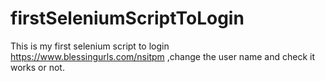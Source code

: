 # firstSeleniumScriptToLogin
This is my first selenium script to login https://www.blessingurls.com/nsitpm ,change the user name and check it works or not.
